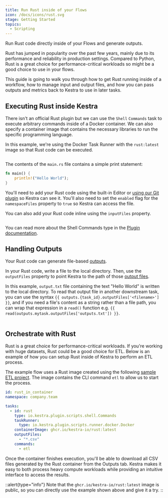 ```yaml
---
title: Run Rust inside of your Flows
icon: /docs/icons/rust.svg
stage: Getting Started
topics:
  - Scripting
---
```


Run Rust code directly inside of your Flows and generate outputs.

Rust has jumped in popularity over the past few years, mainly due to its performance and reliability in production settings. Compared to Python, Rust is a great choice for performance-critical workloads so might be a good choice to use in your flows.

This guide is going to walk you through how to get Rust running inside of a workflow, how to manage input and output files, and how you can pass outputs and metrics back to Kestra to use in later tasks.

## Executing Rust inside Kestra

There isn't an official Rust plugin but we can use the `Shell` `Commands` task to execute arbitrary commands inside of a Docker container. We can also specify a container image that contains the necessary libraries to run the specific programming language.

In this example, we're using the Docker Task Runner with the `rust:latest` image so that Rust code can be executed.

```yaml file=public/examples/commands_rust.yml
```

The contents of the `main.rs` file contains a simple print statement:

```rust
fn main() {
    println!("Hello World");
}
```

You'll need to add your Rust code using the built-in Editor or [using our Git plugin](../version-control-cicd/04.git.md) so Kestra can see it.  You'll also need to set the `enabled` flag for the `namespaceFiles` property to `true` so Kestra can access the file.

You can also add your Rust code inline using the `inputFiles` property.

```yaml file=public/examples/commands_rust_inline.yml
```

You can read more about the Shell Commands type in the [Plugin documentation](/plugins/plugin-script-shell/tasks/io.kestra.plugin.scripts.shell.commands).

## Handling Outputs

Your Rust code can generate file-based [outputs](../04.workflow-components/06.outputs.md).

In your Rust code, write a file to the local directory. Then, use the `outputFiles` property to point Kestra to the path of those [output files](../04.workflow-components/01.tasks/02.scripts/06.outputs-metrics.md).

In this example, `output.txt` file containing the text "Hello World" is written to the local directory. To read that output file in another downstream task, you can use the syntax `{{ outputs.{task_id}.outputFiles['<filename>'] }}`, and if you need a file's content as a string rather than a file path, you can wrap that expression in a `read()` function e.g. `{{ read(outputs.mytask.outputFiles['outputs.txt']) }}`.

```yaml file=public/examples/scripts_output-files-rust.yml
```

## Orchestrate with Rust

Rust is a great choice for performance-critical workloads. If you're working with huge datasets, Rust could be a good choice for ETL. Below is an example of how you can setup Rust inside of Kestra to perform an ETL process.

The example flow uses a Rust image created using the following [sample ETL project](https://github.com/kestra-io/examples/tree/main/examples/rust). The image contains the CLI command `etl` to allow us to start the process.

```yaml
id: rust_in_container
namespace: company.team

tasks:
  - id: rust
    type: io.kestra.plugin.scripts.shell.Commands
    taskRunner:
      type: io.kestra.plugin.scripts.runner.docker.Docker
    containerImage: ghcr.io/kestra-io/rust:latest
    outputFiles:
      - "*.csv"
    commands:
      - etl
```

Once the container finishes execution, you'll be able to download all CSV files generated by the Rust container from the Outputs tab. Kestra makes it easy to both process heavy compute workloads while providing an intuitive interface to access the results.

::alert{type="info"}
Note that the `ghcr.io/kestra-io/rust:latest` image is public, so you can directly use the example shown above and give it a try.
::
